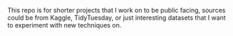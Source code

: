 This repo is for shorter projects that I work on to be public facing, sources could be from Kaggle, TidyTuesday, or just interesting datasets that I want to experiment with new techniques on.
